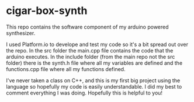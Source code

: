 # cigar-box-synth
This repo contains the software component of my arduino powered synthesizer. 

I used Platform.io to develope and test my code so it's a bit spread out over the repo. In the src folder the main.cpp file contains the code that the arduino executes. In the include folder (from the main repo not the src folder) there is the synth.h file where all my variables are defined and the functions.cpp file where all my functions defined.

I've never taken a class on C++, and this is my first big project using the language so hopefully my code is easily understandable. I did my best to comment everything I was doing. Hopefully this is helpful to you!
